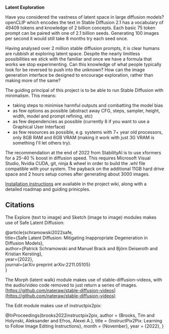 **Latent Exploration**

Have you considered the vastness of latent space in large diffusion models? openCLIP which encodes the text in Stable Diffusion 2.1 has a vocabulary of 49409 tokens and knowledge of 2 billion concepts. Each basic 75 token prompt can be paired with one of 2.1 billion seeds. Generating 100 images per second it would still take 8 months try each seed once.

Having analysed over 2 million stable diffusion prompts, it is clear humans are rubbish at exploring latent space. Despite the nearly limitless possibilities we stick with the familiar and once we have a formula that works we stop experimenting. Can this knowledge of what people typically look for be reversed to push into the unknown? How can the image generation interface be designed to encourage exploration, rather than making more of the same?

The guiding principal of this project is to be able to run Stable Diffusion with minimalism. This means:

* taking steps to minimise harmful outputs and combatting the model bias
* as few options as possible (abstract away CFG, steps, sampler, height, width, model and prompt refining, etc)
* as few dependencies as possible (currently 8 if you want to use a Graphical User Interface)
* as few resources as possible, e.g. systems with 7+ year old processors, only 8GB RAM and 6GB VRAM (making it work with just 3G VRAM is something I'll let others try).

The recommendation at the end of 2022 from StabilityAI is to use xformers for a 25-40 % boost in diffusion speed. This requires Microsoft Visual Studio, Nvidia CUDA, git, ninja & wheel in order to build the .whl file compatible with your system. The payback on the additional 11GB hard drive space and 2 hours setup comes after generating about 3000 images.

[Installation instructions](https://github.com/thekitchenscientist/sd_lite/wiki/Installation) are available in the project wiki, along with a detailed roadmap and guiding prinicples.

## Citations
The Explore (text to image) and Sketch (image to image) modules makes use of Safe Latent Diffusion:  

@article{schramowski2022safe,  
      title={Safe Latent Diffusion: Mitigating Inappropriate Degeneration in Diffusion Models},   
      author={Patrick Schramowski and Manuel Brack and Björn Deiseroth and Kristian Kersting},  
      year={2022},  
      journal={arXiv preprint arXiv:2211.05105}  
} 

The Morph (latent walk) module makes use of stable-diffusion-videos, with the audio/video code removed to just return a series of images.  
[https://github.com/nateraw/stable-diffusion-videos](https://github.com/nateraw/stable-diffusion-videos)

The Edit module makes use of instructpix2pix:  

@InProceedings{brooks2022instructpix2pix,
    author    = {Brooks, Tim and Holynski, Aleksander and Efros, Alexei A.},
    title     = {InstructPix2Pix: Learning to Follow Image Editing Instructions},
    month     = {November},
    year      = {2022},
} 
